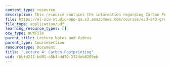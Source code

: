 ```yaml
---
content_type: resource
description: This resource contains the information regarding Carbon Footprinting.
file: https://ol-ocw-studio-app-qa.s3.amazonaws.com/courses/esd-s43-green-supply-chain-management-spring-2014/fbbfd211bd01c8b4dd70232deb8209eb_MITESD_S43S14_Lecture4.pdf
file_type: application/pdf
learning_resource_types: []
ocw_type: OCWFile
parent_title: Lecture Notes and Videos
parent_type: CourseSection
resourcetype: Document
title: 'Lecture 4: Carbon Footprinting'
uid: fbbfd211-bd01-c8b4-dd70-232deb8209eb
---
```

